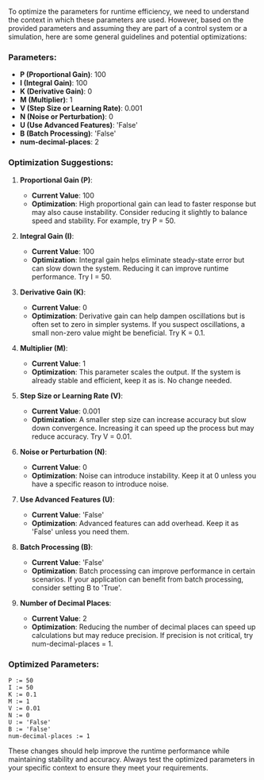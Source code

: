 To optimize the parameters for runtime efficiency, we need to understand the context in which these parameters are used. However, based on the provided parameters and assuming they are part of a control system or a simulation, here are some general guidelines and potential optimizations:

### Parameters:
- **P (Proportional Gain)**: 100
- **I (Integral Gain)**: 100
- **K (Derivative Gain)**: 0
- **M (Multiplier)**: 1
- **V (Step Size or Learning Rate)**: 0.001
- **N (Noise or Perturbation)**: 0
- **U (Use Advanced Features)**: 'False'
- **B (Batch Processing)**: 'False'
- **num-decimal-places**: 2

### Optimization Suggestions:

1. **Proportional Gain (P)**:
   - **Current Value**: 100
   - **Optimization**: High proportional gain can lead to faster response but may also cause instability. Consider reducing it slightly to balance speed and stability. For example, try P = 50.

2. **Integral Gain (I)**:
   - **Current Value**: 100
   - **Optimization**: Integral gain helps eliminate steady-state error but can slow down the system. Reducing it can improve runtime performance. Try I = 50.

3. **Derivative Gain (K)**:
   - **Current Value**: 0
   - **Optimization**: Derivative gain can help dampen oscillations but is often set to zero in simpler systems. If you suspect oscillations, a small non-zero value might be beneficial. Try K = 0.1.

4. **Multiplier (M)**:
   - **Current Value**: 1
   - **Optimization**: This parameter scales the output. If the system is already stable and efficient, keep it as is. No change needed.

5. **Step Size or Learning Rate (V)**:
   - **Current Value**: 0.001
   - **Optimization**: A smaller step size can increase accuracy but slow down convergence. Increasing it can speed up the process but may reduce accuracy. Try V = 0.01.

6. **Noise or Perturbation (N)**:
   - **Current Value**: 0
   - **Optimization**: Noise can introduce instability. Keep it at 0 unless you have a specific reason to introduce noise.

7. **Use Advanced Features (U)**:
   - **Current Value**: 'False'
   - **Optimization**: Advanced features can add overhead. Keep it as 'False' unless you need them.

8. **Batch Processing (B)**:
   - **Current Value**: 'False'
   - **Optimization**: Batch processing can improve performance in certain scenarios. If your application can benefit from batch processing, consider setting B to 'True'.

9. **Number of Decimal Places**:
   - **Current Value**: 2
   - **Optimization**: Reducing the number of decimal places can speed up calculations but may reduce precision. If precision is not critical, try num-decimal-places = 1.

### Optimized Parameters:
```plaintext
P := 50
I := 50
K := 0.1
M := 1
V := 0.01
N := 0
U := 'False'
B := 'False'
num-decimal-places := 1
```

These changes should help improve the runtime performance while maintaining stability and accuracy. Always test the optimized parameters in your specific context to ensure they meet your requirements.